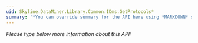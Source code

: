 ```yaml
---
uid: Skyline.DataMiner.Library.Common.IDms.GetProtocols*
summary: '*You can override summary for the API here using *MARKDOWN* syntax'
---
```


*Please type below more information about this API:*

